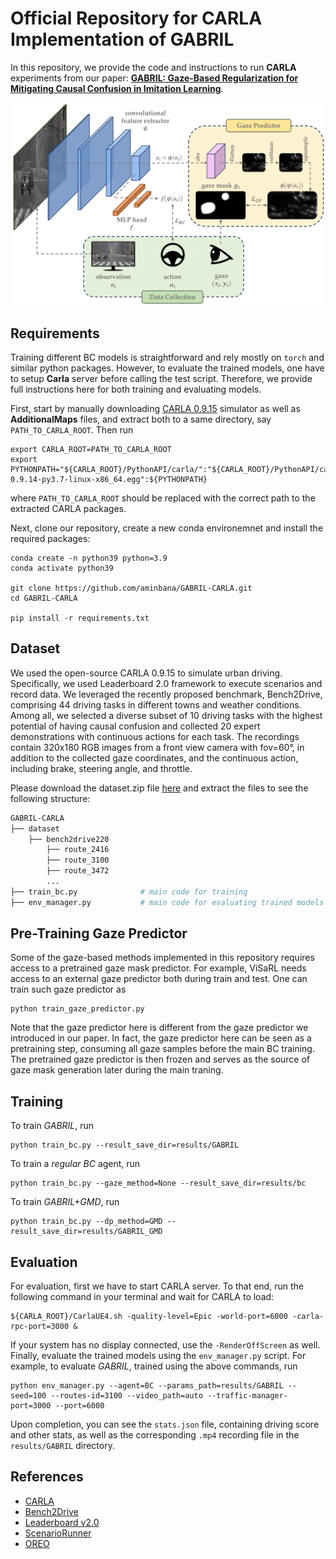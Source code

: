 # Official Repository for CARLA Implementation of GABRIL

In this repository, we provide the code and instructions to run **CARLA** experiments from our paper: [**GABRIL: Gaze-Based Regularization for Mitigating Causal Confusion in Imitation Learning**](https://liralab.usc.edu/gabril/).

<p align="center">
  <img src="images/method.png" alt="" width="500"/>
</p>


## Requirements

Training different BC models is straightforward and rely mostly on ```torch``` and similar python packages. However, to evaluate the trained models, one have to setup **Carla** server before calling the test script. Therefore, we provide full instructions here for both training and evaluating models. 

First, start by manually downloading [CARLA 0.9.15](https://github.com/carla-simulator/carla/releases/tag/0.9.15/) simulator as well as **AdditionalMaps** files, and extract both to a same directory, say ```PATH_TO_CARLA_ROOT```. Then run

```
export CARLA_ROOT=PATH_TO_CARLA_ROOT
export PYTHONPATH="${CARLA_ROOT}/PythonAPI/carla/":"${CARLA_ROOT}/PythonAPI/carla/dist/carla-0.9.14-py3.7-linux-x86_64.egg":${PYTHONPATH}
```
where ```PATH_TO_CARLA_ROOT``` should be replaced with the correct path to the extracted CARLA packages.

Next, clone our repository, create a new conda environemnet and install the required packages:

```
conda create -n python39 python=3.9
conda activate python39

git clone https://github.com/aminbana/GABRIL-CARLA.git
cd GABRIL-CARLA

pip install -r requirements.txt
```

## Dataset 

We used the open-source CARLA 0.9.15 to simulate urban driving. Specifically, we used Leaderboard 2.0 framework to execute scenarios and record data. We leveraged the recently proposed benchmark, Bench2Drive, comprising 44 driving tasks in different towns and weather conditions. Among all, we selected a diverse subset of 10 driving tasks with the highest potential of having causal confusion and collected 20 expert demonstrations with continuous actions for each task. The recordings contain 320x180 RGB images from a front view camera with fov=60°, in addition to the collected gaze coordinates, and the continuous action, including brake, steering angle, and throttle. 

Please download the dataset.zip file [here](https://drive.google.com/drive/folders/1P4NpKcUNFecZxFazlyUULAEPqb3JkAnp) and extract the files to see the following structure:

```bash
GABRIL-CARLA
├── dataset
    ├── bench2drive220
        ├── route_2416
        ├── route_3100
        ├── route_3472
        ...
├── train_bc.py              # main code for training
├── env_manager.py           # main code for evaluating trained models
```

## Pre-Training Gaze Predictor

Some of the gaze-based methods implemented in this repository requires access to a pretrained gaze mask predictor. For example, ViSaRL needs access to an external gaze predictor both during train and test. One can train such gaze predictor as

```
python train_gaze_predictor.py
```

Note that the gaze predictor here is different from the gaze predictor we introduced in our paper. In fact, the gaze predictor here can be seen as a pretraining step, consuming all gaze samples before the main BC training. The pretrained gaze predictor is then frozen and serves as the source of gaze mask generation later during the main traning.

## Training

To train *GABRIL*, run

```
python train_bc.py --result_save_dir=results/GABRIL
```

To train a *regular BC* agent, run

```
python train_bc.py --gaze_method=None --result_save_dir=results/bc
```

To train *GABRIL+GMD*, run

```
python train_bc.py --dp_method=GMD --result_save_dir=results/GABRIL_GMD
```

## Evaluation

For evaluation, first we have to start CARLA server. To that end, run the following command in your terminal and wait for CARLA to load:

```
${CARLA_ROOT}/CarlaUE4.sh -quality-level=Epic -world-port=6000 -carla-rpc-port=3000 &
```

If your system has no display connected, use the ```-RenderOffScreen``` as well. Finally, evaluate the trained models using the ```env_manager.py``` script. For example, to evaluate *GABRIL*, trained using the above commands, run

```
python env_manager.py --agent=BC --params_path=results/GABRIL --seed=100 --routes-id=3100 --video_path=auto --traffic-manager-port=3000 --port=6000
```

Upon completion, you can see the ```stats.json``` file, containing driving score and other stats, as well as the corresponding ```.mp4``` recording file in the ```results/GABRIL``` directory.

## References

* [CARLA](https://carla.org/)
* [Bench2Drive](https://github.com/Thinklab-SJTU/Bench2Drive)
* [Leaderboard v2.0](https://leaderboard.carla.org/get_started_v2_0/)
* [ScenarioRunner](https://github.com/carla-simulator/scenario_runner)
* [OREO](https://github.com/alinlab/oreo)


